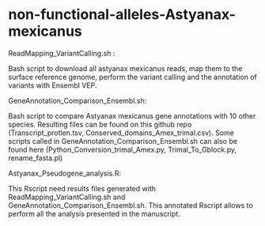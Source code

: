 # non-functional-alleles-Astyanax-mexicanus

ReadMapping_VariantCalling.sh : 


Bash script to download all astyanax mexicanus reads, map them to the surface reference genome, perform the variant calling and the annotation of variants with Ensembl VEP.

GeneAnnotation_Comparison_Ensembl.sh:

Bash script to compare Astyanax mexicanus gene annotations with 10 other species. Resulting files can be found on this github repo (Transcript_protlen.tsv, Conserved_domains_Amex_trimal.csv). Some scripts called in GeneAnnotation_Comparison_Ensembl.sh can also be found here (Python_Conversion_trimal_Amex.py, Trimal_To_Gblock.py, rename_fasta.pl)


Astyanax_Pseudogene_analysis.R:

This Rscript need results files generated with ReadMapping_VariantCalling.sh and GeneAnnotation_Comparison_Ensembl.sh. 
This annotated Rscript allows to perform all the analysis presented in the manuscript. 
